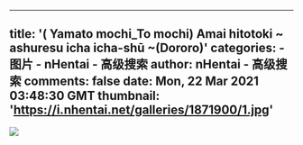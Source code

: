 
---
title: '( Yamato mochi_To mochi) Amai hitotoki ~ ashuresu icha icha-shū ~(Dororo)'
categories: 
    - 图片
    - nHentai - 高级搜索
author: nHentai - 高级搜索
comments: false
date: Mon, 22 Mar 2021 03:48:30 GMT
thumbnail: 'https://i.nhentai.net/galleries/1871900/1.jpg'
---

<div>   
<img src="https://i.nhentai.net/galleries/1871900/1.jpg" referrerpolicy="no-referrer">  
</div>
            